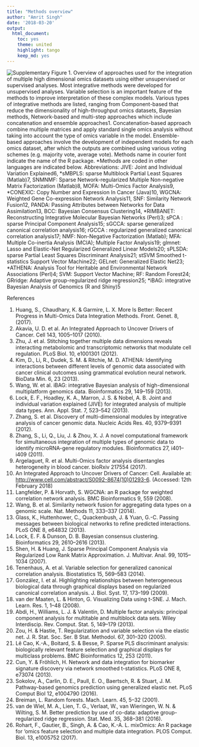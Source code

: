 ```yaml
---
title: "Methods overview"
author: "Amrit Singh"
date: '2018-03-20'
output:
  html_document:
    toc: yes
    theme: united
    highlight: tango
    keep_md: yes
---
```




![**Supplementary Figure 1. Overview of approaches used for the integration of multiple high dimensional omics datasets using either unsupervised or supervised analyses.** Most integrative methods were developed for unsupervised analyses. Variable selection is an important feature of the methods to improve interpretation of these complex models. Various types of integrative methods are listed, ranging from Component-based that reduce the dimensionality of high-throughput omics datasets, Bayesian methods, Network-based and multi-step approaches which  include concatenation and ensemble approaches1. Concatenation-based approach combine multiple matrices and apply standard single omics analysis without taking into account the type of omics variable in the model. Ensemble-based approaches involve the development of independent models for each omics dataset, after which the outputs are combined using various voting schemes (e.g. majority vote, average vote). Methods name in courier font indicate the name of the R package. *Methods are coded in other languages are indicated below.  Abbreviations: JIVE: Joint and Individual Variation Explained6, *sMBPLS: sparse Multiblock Partial Least Squares (Matlab)7, SNMNMF: Sparse Network-regularized Multiple Non-negative Matrix Factorization (Matlab)8, MOFA: Multi-Omics Factor Analysis9, *CONEXIC: Copy Number and Expression In Cancer (Java)10, WGCNA: Weighted Gene Co-expression Network Analysis11, SNF: Similarity Network Fusion12, PANDA: Passing Attributes between Networks for Data Assimilation13, BCC: Bayesian Consensus Clustering14, *RIMBANET: Reconstructing Integrative Molecular Bayesian Networks (Perl)3; sPCA : sparse Principal Component Analysis15; sGCCA: sparse generalized canonical correlation analysis16; rGCCA : regularized generalized canonical correlation analysis17; NMF: Non-Negative Factorization (Matlab); MFA: Multiple Co-inertia Analysis (MCIA); Multiple Factor Analysis19; glmnet: Lasso and Elastic-Net Regularized Generalized Linear Models20; sPLSDA: sparse Partial Least Squares Discriminant Analysis21; stSVM Smoothed t-statistics Support Vector Machine22; GELnet: Generalized Elastic Net23; *ATHENA: Analysis Tool for Heritable and Environmental Network Associations (Perl)4; SVM: Support Vector Machine; RF: Random Forest24; GRridge: Adaptive group-regularized ridge regression25; *iBAG: integrative Bayesian Analysis of Genomics (R and Shiny)5](https://github.com/singha53/diablo/blob/master/analyses/methods_overview/Figure1_asEdit.png)

References

1.	Huang, S., Chaudhary, K. & Garmire, L. X. More Is Better: Recent Progress in Multi-Omics Data Integration Methods. Front. Genet. 8, (2017).
2.	Akavia, U. D. et al. An Integrated Approach to Uncover Drivers of Cancer. Cell 143, 1005–1017 (2010).
3.	Zhu, J. et al. Stitching together multiple data dimensions reveals interacting metabolomic and transcriptomic networks that modulate cell regulation. PLoS Biol. 10, e1001301 (2012).
4.	Kim, D., Li, R., Dudek, S. M. & Ritchie, M. D. ATHENA: Identifying interactions between different levels of genomic data associated with cancer clinical outcomes using grammatical evolution neural network. BioData Min. 6, 23 (2013).
5.	Wang, W. et al. iBAG: integrative Bayesian analysis of high-dimensional multiplatform genomics data. Bioinformatics 29, 149–159 (2013).
6.	Lock, E. F., Hoadley, K. A., Marron, J. S. & Nobel, A. B. Joint and individual variation explained (JIVE) for integrated analysis of multiple data types. Ann. Appl. Stat. 7, 523–542 (2013).
7.	Zhang, S. et al. Discovery of multi-dimensional modules by integrative analysis of cancer genomic data. Nucleic Acids Res. 40, 9379–9391 (2012).
8.	Zhang, S., Li, Q., Liu, J. & Zhou, X. J. A novel computational framework for simultaneous integration of multiple types of genomic data to identify microRNA-gene regulatory modules. Bioinformatics 27, i401–i409 (2011).
9.	Argelaguet, R. et al. Multi-Omics factor analysis disentangles heterogeneity in blood cancer. bioRxiv 217554 (2017).
10.	An Integrated Approach to Uncover Drivers of Cancer: Cell. Available at: http://www.cell.com/abstract/S0092-8674(10)01293-6. (Accessed: 12th February 2018)
11.	Langfelder, P. & Horvath, S. WGCNA: an R package for weighted correlation network analysis. BMC Bioinformatics 9, 559 (2008).
12.	Wang, B. et al. Similarity network fusion for aggregating data types on a genomic scale. Nat. Methods 11, 333–337 (2014).
13.	Glass, K., Huttenhower, C., Quackenbush, J. & Yuan, G.-C. Passing messages between biological networks to refine predicted interactions. PLoS ONE 8, e64832 (2013).
14.	Lock, E. F. & Dunson, D. B. Bayesian consensus clustering. Bioinformatics 29, 2610–2616 (2013).
15.	Shen, H. & Huang, J. Sparse Principal Component Analysis via Regularized Low Rank Matrix Approximation. J. Multivar. Anal. 99, 1015–1034 (2007).
16.	Tenenhaus, A. et al. Variable selection for generalized canonical correlation analysis. Biostatistics 15, 569–583 (2014).
17.	González, I. et al. Highlighting relationships between heterogeneous biological data through graphical displays based on regularized canonical correlation analysis. J. Biol. Syst. 17, 173–199 (2009).
18.	van der Maaten, L. & Hinton, G. Visualizing Data using t-SNE. J. Mach. Learn. Res. 1, 1–48 (2008).
19.	Abdi, H., Williams, L. J. & Valentin, D. Multiple factor analysis: principal component analysis for multitable and multiblock data sets. Wiley Interdiscip. Rev. Comput. Stat. 5, 149–179 (2013).
20.	Zou, H. & Hastie, T. Regularization and variable selection via the elastic net. J. R. Stat. Soc. Ser. B Stat. Methodol. 67, 301–320 (2005).
21.	Lê Cao, K.-A., Boitard, S. & Besse, P. Sparse PLS discriminant analysis: biologically relevant feature selection and graphical displays for multiclass problems. BMC Bioinformatics 12, 253 (2011).
22.	Cun, Y. & Fröhlich, H. Network and data integration for biomarker signature discovery via network smoothed t-statistics. PLoS ONE 8, e73074 (2013).
23.	Sokolov, A., Carlin, D. E., Paull, E. O., Baertsch, R. & Stuart, J. M. Pathway-based genomics prediction using generalized elastic net. PLoS Comput Biol 12, e1004790 (2016).
24.	Breiman, L. Random forests. Mach. Learn. 45, 5–32 (2001).
25.	van de Wiel, M. A., Lien, T. G., Verlaat, W., van Wieringen, W. N. & Wilting, S. M. Better prediction by use of co-data: adaptive group-regularized ridge regression. Stat. Med. 35, 368–381 (2016).
26.	Rohart, F., Gautier, B., Singh, A. & Cao, K.-A. L. mixOmics: An R package for ‘omics feature selection and multiple data integration. PLOS Comput. Biol. 13, e1005752 (2017).

